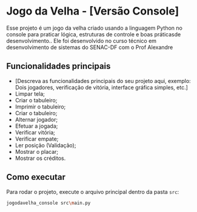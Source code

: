 # Jogo da Velha - [Versão Console]
Esse projeto é um jogo da velha criado usando a linguagem Python no console para praticar lógica, estruturas de controle e boas práticasde desenvolvimento.. Ele foi desenvolvido no curso técnico em desenvolvimento de sistemas do SENAC-DF com o Prof Alexandre

## Funcionalidades principais
- [Descreva as funcionalidades principais do seu projeto aqui, exemplo: Dois jogadores, verificação de vitória, interface gráfica simples, etc.]
- Limpar tela;
- Criar o tabuleiro;
- Imprimir o tabuleiro;
- Criar o tabuleiro;
- Alternar jogador;
- Efetuar a jogada;
- Verificar vitória;
- Verificar empate;
- Ler posição (Validação);
- Mostrar o placar;
- Mostrar os créditos.


## Como executar
Para rodar o projeto, execute o arquivo principal dentro da pasta `src`:

```bash
jogodavelha_console src\main.py
